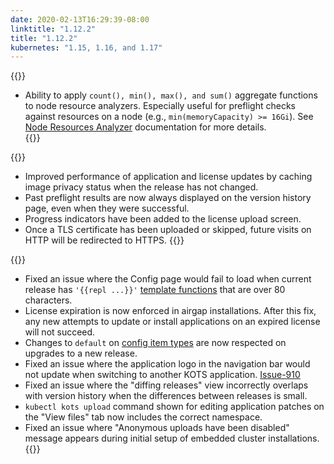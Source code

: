 ```yaml
---
date: 2020-02-13T16:29:39-08:00
linktitle: "1.12.2"
title: "1.12.2"
kubernetes: "1.15, 1.16, and 1.17"
---
```


{{<features>}}
* Ability to apply `count(), min(), max(), and sum()` aggregate functions to node resource analyzers. Especially useful for preflight checks against resources on a node (e.g., `min(memoryCapacity) >= 16Gi`). See [Node Resources Analyzer](https://troubleshoot.sh/reference/analyzers/node-resources/) documentation for more details.  
{{</features>}}

{{<changes>}}
* Improved performance of application and license updates by caching image privacy status when the release has not changed.
* Past preflight results are now always displayed on the version history page, even when they were successful.
* Progress indicators have been added to the license upload screen.
* Once a TLS certificate has been uploaded or skipped, future visits on HTTP will be redirected to HTTPS.
{{</changes>}}

{{<fixes>}}
* Fixed an issue where the Config page would fail to load when current release has `'{{repl ...}}'` [template functions](/reference/template-functions) that are over 80 characters.
* License expiration is now enforced in airgap installations. After this fix, any new attempts to update or install applications on an expired license will not succeed.
* Changes to `default` on [config item types](/reference/v1beta1/config/#available-item-types) are now respected on upgrades to a new release. 
* Fixed an issue where the application logo in the navigation bar would not update when switching to another KOTS application. [Issue-910](https://github.com/replicatedhq/kotsadm/issues/910)
* Fixed an issue where the "diffing releases" view incorrectly overlaps with version history when the differences between releases is small. 
* `kubectl kots upload` command shown for editing application patches on the "View files" tab now includes the correct namespace.
* Fixed an issue where "Anonymous uploads have been disabled" message appears during initial setup of embedded cluster installations. 
{{</fixes>}}
